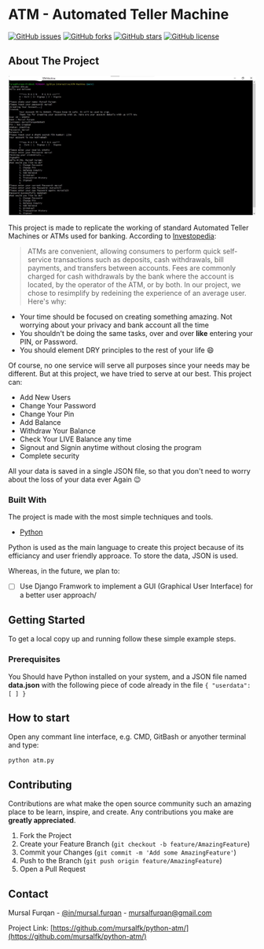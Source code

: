 # ATM - Automated Teller Machine

[![GitHub issues](https://img.shields.io/github/issues/mursalfk/python-atm)](https://github.com/mursalfk/python-atm/issues)
[![GitHub forks](https://img.shields.io/github/forks/mursalfk/python-atm)](https://github.com/mursalfk/python-atm/network)
[![GitHub stars](https://img.shields.io/github/stars/mursalfk/python-atm)](https://github.com/mursalfk/python-atm/stargazers)
[![GitHub license](https://img.shields.io/github/license/mursalfk/python-atm)](https://github.com/mursalfk/python-atm)

<!-- ABOUT THE PROJECT -->
## About The Project
[![Product Name Screen Shot][product-screenshot]](https://https://github.com/mursalfk/python-atm/blob/main/ATM_SC.jpg)

This project is made to replicate the working of standard Automated Teller Machines or ATMs used for banking. According to [Investopedia](https://www.google.com/url?sa=t&rct=j&q=&esrc=s&source=web&cd=&cad=rja&uact=8&ved=2ahUKEwiFuf3X56nuAhVIZcAKHelXDDoQFjACegQICBAC&url=https%3A%2F%2Fwww.investopedia.com%2Fterms%2Fa%2Fatm.asp%23%3A~%3Atext%3DATMs%2520are%2520convenient%252C%2520allowing%2520consumers%2Cthe%2520ATM%252C%2520or%2520by%2520both.&usg=AOvVaw0gLVPDRz1if91pqnuHuI88):
> ATMs are convenient, allowing consumers to perform quick self-service transactions such as deposits, cash withdrawals, bill payments, and transfers between accounts. Fees are commonly charged for cash withdrawals by the bank where the account is located, by the operator of the ATM, or by both.
In our project, we chose to resimplify by redeining the experience of an average user.
Here's why:
* Your time should be focused on creating something amazing. Not worrying about your privacy and bank account all the time
* You shouldn't be doing the same tasks, over and over **like** entering your PIN, or Password. 
* You should element DRY principles to the rest of your life :smile:

Of course, no one service will serve all purposes since your needs may be different. But at this project, we have tried to serve at our best. This project can:
* Add New Users
* Change Your Password
* Change Your Pin
* Add Balance
* Withdraw Your Balance
* Check Your LIVE Balance any time
* Signout and Signin anytime without closing the program
* Complete security

All your data is saved in a single JSON file, so that you don't need to worry about the loss of your data ever Again :wink:

### Built With

The project is made with the most simple techniques and tools.
* [Python](https://python.org)

Python is used as the main language to create this project because of its efficiancy and user friendly approace. To store the data, JSON is used. 

Whereas, in the future, we plan to:
- [ ] Use Django Framwork to implement a GUI (Graphical User Interface) for a better user approach/

<!-- GETTING STARTED -->
## Getting Started

To get a local copy up and running follow these simple example steps.

### Prerequisites

You Should have Python installed on your system, and a JSON file named __data.json__ with the following piece of code already in the file
    ```
        {
            "userdata": [
            ]
        }
    ```
    
## How to start
Open any commant line interface, e.g. CMD, GitBash or anyother terminal and type:

    python atm.py

## Contributing

Contributions are what make the open source community such an amazing place to be learn, inspire, and create. Any contributions you make are **greatly appreciated**.

1. Fork the Project
2. Create your Feature Branch (`git checkout -b feature/AmazingFeature`)
3. Commit your Changes (`git commit -m 'Add some AmazingFeature'`)
4. Push to the Branch (`git push origin feature/AmazingFeature`)
5. Open a Pull Request


<!-- CONTACT -->
## Contact

Mursal Furqan - [@in/mursal.furqan](linkhttps://www.linkedin.com/in/mursalfurqan/) - mursalfurqan@gmail.com

Project Link: [https://github.com/mursalfk/python-atm/](https://github.com/mursalfk/python-atm/)

[product-screenshot]: ATM_SC.jpg
